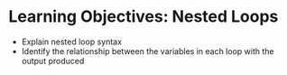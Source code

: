 # Learning Objectives: Nested Loops
- Explain nested loop syntax
- Identify the relationship between the variables in each loop with the output produced